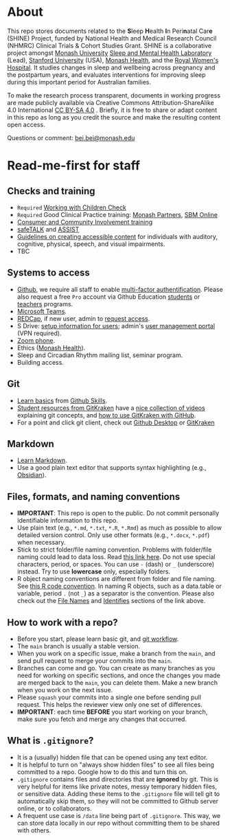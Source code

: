 # About
This repo stores documents related to the **S**leep **H**ealth **I**n Peri**n**atal Car**e** (SHINE) Project, funded by National Health and Medical Research Council (NHMRC) Clinical Trials & Cohort Studies Grant. SHINE is a collaborative project amongst [Monash University](https://www.monash.edu/) [Sleep and Mental Health Laboratory](https://www.monash.edu/turner-institute/bei-bei-lab) (Lead), [Stanford University](https://med.stanford.edu/insomnia.html) (USA), [Monash Health](https://monashwomens.org), and the [Royal Women's Hospital](https://thewomens.org.au). It studies changes in sleep and wellbeing across pregnancy and the postpartum years, and evaluates interventions for improving sleep during this important period for Australian families.

To make the research process transparent, documents in working progress are made publicly available via Creative Commons Attribution-ShareAlike 4.0 International [CC BY-SA 4.0](https://creativecommons.org/licenses/by-sa/4.0/) . Briefly, it is free to share or adapt content in this repo as long as you credit the source and make the resulting content open access.

Questions or comment: bei.bei@monash.edu

# Read-me-first for staff
## Checks and training
- `Required` [Working with Children Check](https://www.workingwithchildren.vic.gov.au)
- `Required` Good Clinical Practice training: [Monash Partners](https://monashpartners.org.au/education-training-and-events/good-clinical-practice-in-clinical-trials/), [SBM Online](https://www.sbm.org/training/good-clinical-practice-for-social-and-behavioral-research-elearning-course)
- [Consumer and Community Involvement training](https://monashpartners.org.au/education-training-and-events/cci/)
- [safeTALK](https://www.monash.edu/students/support/health/mental-health/programs/safetalk-suicide-awareness) and [ASSIST](https://www.livingworks.com.au/programs/asist/)
- [Guidelines on creating accessible content](https://www.vic.gov.au/make-content-accessible) for individuals with auditory, cognitive, physical, speech, and visual impairments.
- TBC

## Systems to access
- [Github](https://github.com/), we require all staff to enable [multi-factor authentification](https://docs.github.com/en/authentication/securing-your-account-with-two-factor-authentication-2fa/configuring-two-factor-authentication). Please also request a free `Pro` account via Github Education [students](https://education.github.com/students) or [teachers](https://education.github.com/teachers) programs.
- [Microsoft Teams](https://www.microsoft.com/en-au/microsoft-teams/).
- [REDCap](https://redcap.helix.monash.edu), if new user, admin to [request access](https://servicedeskonline-myit.onbmc.com/dwp/app/#/srm/profile/SRGAA5V0G7HC6AOIWNGLOIBI7PHY36/srm).
- S Drive: [setup information for users](https://www.monash.edu/esolutions/data-storage/how-to-map-s-drive); admin's [user management portal](https://groupadmin.monash.edu/) (VPN required).
- [Zoom phone](https://www.monash.edu/esolutions/phones/zoom-phone).
- Ethics ([Monash Health](https://au.forms.ethicalreviewmanager.com/Account/Login)).
- Sleep and Circadian Rhythm mailing list, seminar program.
- Building access.

## Git
- [Learn basics](https://github.com/skills/introduction-to-github) from [Github Skills](https://github.com/skills). 
- [Student resources from GitKraken](https://www.gitkraken.com/resources/student-resources) have a [nice collection of videos](https://www.gitkraken.com/learn/git/tutorials) explaining git concepts, and [how to use GitKraken with GitHub](https://www.gitkraken.com/integrations/github).
- For a point and click git client, check out [Github Desktop](https://help.github.com/en/desktop/getting-started-with-github-desktop) or [GitKraken](https://www.gitkraken.com)

## Markdown
- [Learn Markdown](https://github.com/adam-p/markdown-here/wiki/Markdown-Cheatsheet).
- Use a good plain text editor that supports syntax highlighting (e.g., [Obsidian](https://obsidian.md)). 

## Files, formats, and naming conventions
- **IMPORTANT**: This repo is open to the public. Do not commit personally identifiable information to this repo.
- Use plain text (e.g., `*.md`, `*.txt`, `*.R`, `*.Rmd`) as much as possible to allow detailed version control. Only use other formats (e.g., `*.docx`, `*.pdf`) when necessary.
- Stick to strict folder/file naming convention. Problems with folder/file naming could lead to data loss.  Read [this link here](https://developers.google.com/style/filenames). Do not use special characters, period, or spaces. You can use `-` (dash) or `_` (underscore) instead. Try to use **lowercase** only, especially folders.
- R object naming conventions are different from folder and file naming. See [this R code convention](https://google.github.io/styleguide/Rguide.xml). In naming R objects, such as a data.table or variable, period `.` (not `_`) as a separator is the convention. Please also check out the [File Names](https://google.github.io/styleguide/Rguide.xml#filenames) and [Identifies](https://google.github.io/styleguide/Rguide.xml#identifiers) sections of the link above.

## How to work with a repo?
- Before you start, please learn basic git, and [git workflow](https://guides.github.com/introduction/flow/).
- The `main` branch is usually a stable version. 
- When you work on a specific issue, make a branch from the `main`, and send pull request to merge your commits into the `main`.
- Branches can come and go. You can create as many branches as you need for working on specific sections, and once the changes you made are merged back to the `main`, you can delete them. Make a new branch when you work on the next issue.
- Please `squash` your commits into a single one before sending pull request. This helps the reviewer view only one set of differences.
- **IMPORTANT**: each time **BEFORE** you start working on your branch, make sure you fetch and merge any changes that occurred.

## What is `.gitignore`?
- It is a (usually) hidden file that can be opened using any text editor. 
- It is helpful to turn on "always show hidden files" to see all files being committed to a repo. Google how to do this and turn this on.
- `.gitignore` contains files and directories that are **ignored** by git. This is very helpful for items like private notes, messy temporary hidden files, or sensitive data. Adding these items to the `.gitignore` file will tell git to automatically skip them, so they will not be committed to Github server online, or to collaborators.
- A frequent use case is `/data` line being part of `.gitignore`. This way, we can store data locally in our repo without committing them to be shared with others.
